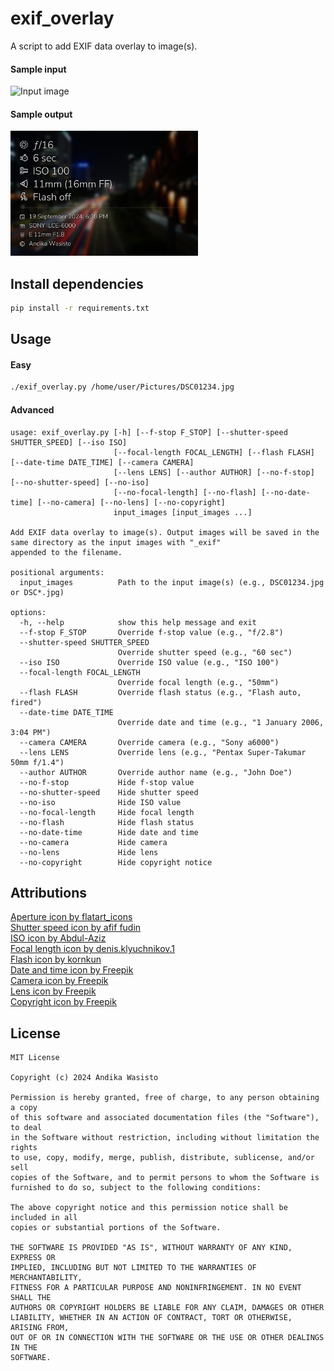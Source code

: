 # exif_overlay

A script to add EXIF data overlay to image(s).

#### Sample input

<img src="sample/DSC04557.JPG" width="300" alt="Input image">

#### Sample output

<img src="sample/DSC04557_exif.jpg" width="300" alt="Output image">

## Install dependencies

```bash
pip install -r requirements.txt
```

## Usage

#### Easy

```bash
./exif_overlay.py /home/user/Pictures/DSC01234.jpg
```

#### Advanced

```
usage: exif_overlay.py [-h] [--f-stop F_STOP] [--shutter-speed SHUTTER_SPEED] [--iso ISO]
                       [--focal-length FOCAL_LENGTH] [--flash FLASH] [--date-time DATE_TIME] [--camera CAMERA]
                       [--lens LENS] [--author AUTHOR] [--no-f-stop] [--no-shutter-speed] [--no-iso]
                       [--no-focal-length] [--no-flash] [--no-date-time] [--no-camera] [--no-lens] [--no-copyright]
                       input_images [input_images ...]

Add EXIF data overlay to image(s). Output images will be saved in the same directory as the input images with "_exif"
appended to the filename.

positional arguments:
  input_images          Path to the input image(s) (e.g., DSC01234.jpg or DSC*.jpg)

options:
  -h, --help            show this help message and exit
  --f-stop F_STOP       Override f-stop value (e.g., "f/2.8")
  --shutter-speed SHUTTER_SPEED
                        Override shutter speed (e.g., "60 sec")
  --iso ISO             Override ISO value (e.g., "ISO 100")
  --focal-length FOCAL_LENGTH
                        Override focal length (e.g., "50mm")
  --flash FLASH         Override flash status (e.g., "Flash auto, fired")
  --date-time DATE_TIME
                        Override date and time (e.g., "1 January 2006, 3:04 PM")
  --camera CAMERA       Override camera (e.g., "Sony a6000")
  --lens LENS           Override lens (e.g., "Pentax Super-Takumar 50mm f/1.4")
  --author AUTHOR       Override author name (e.g., "John Doe")
  --no-f-stop           Hide f-stop value
  --no-shutter-speed    Hide shutter speed
  --no-iso              Hide ISO value
  --no-focal-length     Hide focal length
  --no-flash            Hide flash status
  --no-date-time        Hide date and time
  --no-camera           Hide camera
  --no-lens             Hide lens
  --no-copyright        Hide copyright notice
```

## Attributions

[Aperture icon by flatart_icons](https://www.freepik.com/icon/lens_2346057)\
[Shutter speed icon by afif fudin](https://www.freepik.com/icon/stopwatch_17266331)\
[ISO icon by Abdul-Aziz](https://www.freepik.com/icon/film-roll_8900311)\
[Focal length icon by denis.klyuchnikov.1](https://www.freepik.com/icon/eye_16026371)\
[Flash icon by kornkun](https://www.freepik.com/icon/lightning_8396618)\
[Date and time icon by Freepik](https://www.freepik.com/icon/calendar_833593)\
[Camera icon by Freepik](https://www.freepik.com/icon/camera_883787)\
[Lens icon by Freepik](https://www.freepik.com/icon/lens_7291145)\
[Copyright icon by Freepik](https://www.freepik.com/icon/copyright_1294391)

## License

    MIT License
    
    Copyright (c) 2024 Andika Wasisto
    
    Permission is hereby granted, free of charge, to any person obtaining a copy
    of this software and associated documentation files (the "Software"), to deal
    in the Software without restriction, including without limitation the rights
    to use, copy, modify, merge, publish, distribute, sublicense, and/or sell
    copies of the Software, and to permit persons to whom the Software is
    furnished to do so, subject to the following conditions:
    
    The above copyright notice and this permission notice shall be included in all
    copies or substantial portions of the Software.
    
    THE SOFTWARE IS PROVIDED "AS IS", WITHOUT WARRANTY OF ANY KIND, EXPRESS OR
    IMPLIED, INCLUDING BUT NOT LIMITED TO THE WARRANTIES OF MERCHANTABILITY,
    FITNESS FOR A PARTICULAR PURPOSE AND NONINFRINGEMENT. IN NO EVENT SHALL THE
    AUTHORS OR COPYRIGHT HOLDERS BE LIABLE FOR ANY CLAIM, DAMAGES OR OTHER
    LIABILITY, WHETHER IN AN ACTION OF CONTRACT, TORT OR OTHERWISE, ARISING FROM,
    OUT OF OR IN CONNECTION WITH THE SOFTWARE OR THE USE OR OTHER DEALINGS IN THE
    SOFTWARE.